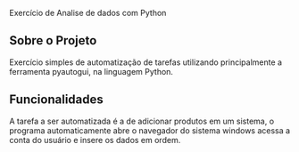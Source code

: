 Exercício de Analise de dados com Python


## Sobre o Projeto

Exercício simples de automatização de tarefas utilizando principalmente a ferramenta pyautogui, na linguagem Python.

## Funcionalidades

A tarefa a ser automatizada é a de adicionar produtos em um sistema, o programa automaticamente abre o navegador do sistema windows acessa a conta do usuário e insere os dados em ordem.



